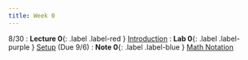```yaml
---
title: Week 0
---
```


8/30
: **Lecture 0**{: .label .label-red } [Introduction](#)
: **Lab 0**{: .label .label-purple } [Setup](#) (Due 9/6)
: **Note 0**{: .label .label-blue } [Math Notation](#)
